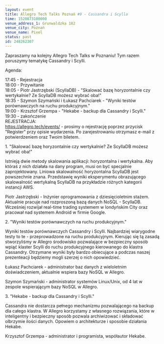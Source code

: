 ```yaml
---
layout: event
title: Allegro Tech Talks Poznań #9 - Cassandra i Scylla
time: 1520873100000
venue_address_1: Grunwaldzka 182
venue_city: Poznań
venue_name: Pixel 
status: past
id: 248262307
---
```


<p>Zapraszamy na kolejny Allegro Tech Talks w Poznaniu! Tym razem poruszymy tematykę Cassandry i Scylli.</p>
<p>Agenda:</p>
<p>17:45 - Rejestracja
  <br/>18:00 - Przywitanie
  <br/>18:05 - Piotr Jastrzębski (ScyllaDB) - "Skalować bazę horyzontalnie czy wertykalnie? Ze ScyllaDB możesz wybrać oba!"
  <br/>18:35 - Szymon Szymański i Łukasz Pachciarek - "Wyniki testów porównawczych na ruchu produkcyjnym."
  <br/>19:00 - Krzsztof Grzempa - "Hekabe - backup dla Cassandry i Scylli."
  <br/>19:30 - zakończenie
  <br/>REJESTRACJA:
  <br/>
  <a href="https://allegro.tech/events/" class="linkified">https://allegro.tech/events/</a> - prosimy o rejestrację poprzez przycisk "Register" przy opisie wydarzenia. Po zarejestrowaniu otrzymasz e-mail z potwierdzeniem oraz Twoim biletem.</p>
<p>1. "Skalować bazę horyzontalnie czy wertykalnie? Ze ScyllaDB możesz wybrać oba!"</p>
<p>Istnieją dwie metody skalowania aplikacji: horyzontalna i wertykalna. Aby któraś z nich działała na dany program, musi on być specjalnie zaprojektowany. Liniowa skalowalność horyzontalna ScyllaDB jest powszechnie znana. Przedstawię wyniki eksperymentu
  obrazującego skalowalność wertykalną ScyllaDB na przykładzie różnych kategorii instancji AWS.</p>
<p>Piotr Jastrzębski - Inżynier oprogramowania z dziesięcioletnim stażem. Aktualnie pracuje nad rozproszoną bazą danych NoSQL - ScyllaDB. Wcześniej rozwijał real-time trading systemem w londyńskim City oraz pracował nad systemem Android w firmie Google.</p>
<p>2. "Wyniki testów porównawczych na ruchu produkcyjnym."</p>
<p>Wyniki testów porównawczych Cassandry i Scylli. Najbardziej wiarygodne testy to te - przeprowadzone na ruchu produkcyjnym. Kierując się tą zasadą stworzyliśmy w Allegro środowisko pozwalające w bezpieczny sposób wpiąć klaster Scylli do ruchu produkcyjnego
  kierowanego do klastra Cassandry. Otrzymane wyniki były bardzo obiecujące a podczas naszej prezenteacji będziemy mogli szerzej o nich opowiedzieć.</p>
<p>Łukasz Pachciarek - administrator baz danych z wieloletnim doświadczeniem, aktualnie wspiera bazy NoSQL w Allegro.</p>
<p>Szymon Szymański - administrator systemów Linux/Unix, od 4 lat w zespole wspierającym bazy NoSQL w Allegro.</p>
<p>3. "Hekabe - backup dla Cassandry i Scylli."</p>
<p>Cassandra nie dostarcza pełnego mechanizmu pozwalającego na backup dla całego klastra. W Allegro korzystamy z własnego rozwiązania, które w inteligentny i bezpieczny sposób pozwala archiwizować i składować olbrzymie ilości danych. Opowiem o architekturze
  i sposobie działania Hekabe.</p>
<p>Krzysztof Grzempa - administrator i programista, współautor Hekabe.</p>
